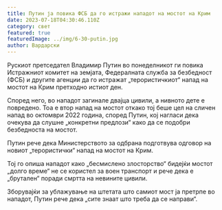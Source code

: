 ```yaml
---
title: Путин ја повика ФСБ да го истражи нападот на мостот на Крим
date: 2023-07-18T04:30:46.110Z
category: свет
featured: true
featuredImage: ../img/6-30-putin.jpg
author: Вардарски
---
```

Рускиот претседател Владимир Путин во понеделникот ги повика Истражниот комитет на земјата, Федералната служба за безбедност (ФСБ) и другите агенции да го истражат „терористичкиот“ напад на мостот на Крим претходно истиот ден.

Според него, во нападот загинале двајца цивили, а нивното дете е повредено. Тоа е втор напад на мостот откако тој беше цел на сличен напад во октомври 2022 година, според Путин, кој нагласи дека очекува да слушне „конкретни предлози“ како да се подобри безбедноста на мостот.

Путин рече дека Министерството за одбрана подготвува одговор на новиот „терористички“ напад на мостот на Крим.

Тој го опиша нападот како „бесмислено злосторство“ бидејќи мостот „долго време“ не се користел за воен транспорт и рече дека е „брутален“ поради смртта на невините цивили.

Зборувајќи за ублажување на штетата што самиот мост ја претрпе во нападот, Путин рече дека „сите знаат што треба да се направи“.